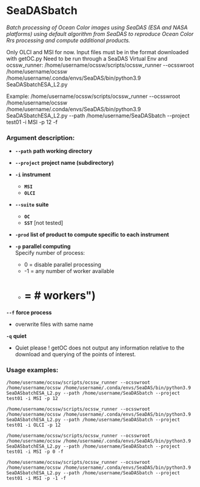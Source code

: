 SeaDASbatch
=====

_Batch processing of Ocean Color images using SeaDAS (ESA and NASA platforms) using default algorithm from SeaDAS
to reproduce Ocean Color Rrs processing and compute additional products._

Only OLCI and MSI for now.
Input files must be in the format downloaded with getOC.py
Need to be run through a SeaDAS Virtual Env and ocssw_runner:
   /home/username/ocssw/scripts/ocssw_runner --ocsswroot /home/username/ocssw /home/username/.conda/envs/SeaDAS/bin/python3.9 SeaDASbatchESA_L2.py


Example:
/home/username/ocssw/scripts/ocssw_runner --ocsswroot /home/username/ocssw /home/username/.conda/envs/SeaDAS/bin/python3.9 SeaDASbatchESA_L2.py --path /home/username/SeaDASbatch --project test01 -i MSI -p 12 -f

### Argument description:
- **`--path`** **path working directory**  

- **`--project`** **project name (subdirectory)**  

- **`-i`** **instrument**  
     - **`MSI`**  
     - **`OLCI`**

- **`--suite`** **suite**  
     - **`OC`**  
     - **`SST`**  [not tested]  

- **`-prod`** **list of product to compute specific to each instrument**  

- **`-p`** **parallel computing**  
    Specify number of process:
    - 0 = disable parallel processing
    - -1 = any number of worker available
    - # = # workers")

**`--f`** **force process**  
   - overwrite files with same name

**`-q`** **quiet**  
   - Quiet please ! getOC does not output any information relative to the download and querying of the points of interest.

### Usage examples:
    /home/username/ocssw/scripts/ocssw_runner --ocsswroot /home/username/ocssw /home/username/.conda/envs/SeaDAS/bin/python3.9 SeaDASbatchESA_L2.py --path /home/username/SeaDASbatch --project test01 -i MSI -p 12

    /home/username/ocssw/scripts/ocssw_runner --ocsswroot /home/username/ocssw /home/username/.conda/envs/SeaDAS/bin/python3.9 SeaDASbatchESA_L2.py --path /home/username/SeaDASbatch --project test01 -i OLCI -p 12

    /home/username/ocssw/scripts/ocssw_runner --ocsswroot /home/username/ocssw /home/username/.conda/envs/SeaDAS/bin/python3.9 SeaDASbatchESA_L2.py --path /home/username/SeaDASbatch --project test01 -i MSI -p 0 -f

    /home/username/ocssw/scripts/ocssw_runner --ocsswroot /home/username/ocssw /home/username/.conda/envs/SeaDAS/bin/python3.9 SeaDASbatchESA_L2.py --path /home/username/SeaDASbatch --project test01 -i MSI -p -1 -f